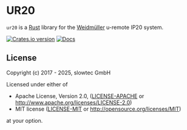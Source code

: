 # UR20

`ur20` is a [Rust](https://rust-lang.org) library for the
[Weidmüller](http://www.weidmueller.de) u-remote IP20 system.

[![Crates.io version](https://img.shields.io/crates/v/ur20.svg)](https://crates.io/crates/ur20)
[![Docs](https://docs.rs/ur20/badge.svg)](https://docs.rs/ur20/)

## License

Copyright (c) 2017 - 2025, slowtec GmbH

Licensed under either of

 * Apache License, Version 2.0, ([LICENSE-APACHE](LICENSE-APACHE) or
   http://www.apache.org/licenses/LICENSE-2.0)
 * MIT license ([LICENSE-MIT](LICENSE-MIT) or
   http://opensource.org/licenses/MIT)

at your option.
